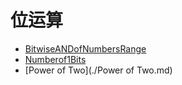 # **位运算**

* [BitwiseANDofNumbersRange](./BitwiseANDofNumbersRange.md)
* [Numberof1Bits](./Numberof1Bits.md)
* [Power of Two](./Power of Two.md)